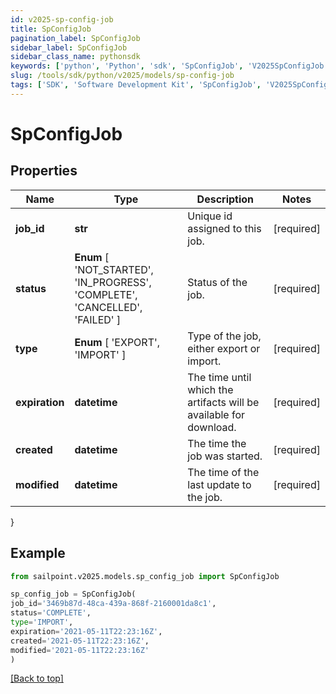```yaml
---
id: v2025-sp-config-job
title: SpConfigJob
pagination_label: SpConfigJob
sidebar_label: SpConfigJob
sidebar_class_name: pythonsdk
keywords: ['python', 'Python', 'sdk', 'SpConfigJob', 'V2025SpConfigJob']
slug: /tools/sdk/python/v2025/models/sp-config-job
tags: ['SDK', 'Software Development Kit', 'SpConfigJob', 'V2025SpConfigJob']
---
```


# SpConfigJob

## Properties

| Name | Type | Description | Notes |
| --- | --- | --- | --- |
| **job_id** | **str** | Unique id assigned to this job. | [required] |
| **status** | **Enum** [ 'NOT_STARTED', 'IN_PROGRESS', 'COMPLETE', 'CANCELLED', 'FAILED' ] | Status of the job. | [required] |
| **type** | **Enum** [ 'EXPORT', 'IMPORT' ] | Type of the job, either export or import. | [required] |
| **expiration** | **datetime** | The time until which the artifacts will be available for download. | [required] |
| **created** | **datetime** | The time the job was started. | [required] |
| **modified** | **datetime** | The time of the last update to the job. | [required] |

}

## Example

```python
from sailpoint.v2025.models.sp_config_job import SpConfigJob

sp_config_job = SpConfigJob(
job_id='3469b87d-48ca-439a-868f-2160001da8c1',
status='COMPLETE',
type='IMPORT',
expiration='2021-05-11T22:23:16Z',
created='2021-05-11T22:23:16Z',
modified='2021-05-11T22:23:16Z'
)

```

[[Back to top]](#)
